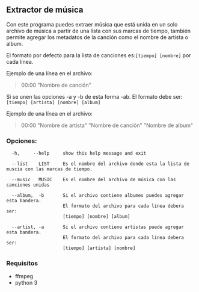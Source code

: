 ## Extractor de música
Con este programa puedes extraer música que está unida en un solo archivo de música a partir de una lista con sus marcas de tiempo,
también permite agregar los metadatos de la canción como el nombre de artista o album.

El formato por defecto para la lista de canciones es:```[tiempo] [nombre]``` por cada línea.

Ejemplo de una línea en el archivo: 
> 00:00 "Nombre de canción"

Si se unen las opciones -a y -b de esta forma -ab. El formato debe ser: ```[tiempo] [artista] [nombre] [album]```

Ejemplo de una línea en el archivo: 

> 00:00 "Nombre de artista" "Nombre de canción" "Nombre de album"

### Opciones:
```
  -h,     --help     show this help message and exit
  
  --list    LIST     Es el nombre del archivo donde esta la lista de muscia con las marcas de tiempo.
  
  --music   MUSIC    Es el nombre del archivo de música con las canciones unidas
  
  --album,  -b       Si el archivo contiene albumes puedes agregar esta bandera. 
                     El formato del archivo para cada línea debera ser: 
                     [tiempo] [nombre] [album]
                     
  --artist, -a       Si el archivo contiene artistas puede agregar esta bandera. 
                     El formato del archivo para cada línea debera ser: 
                     [tiempo] [artista] [nombre]
```

### Requisitos
- ffmpeg
- python 3


